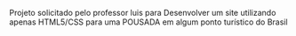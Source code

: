 Projeto solicitado pelo professor luis para Desenvolver um site utilizando apenas HTML5/CSS para uma POUSADA em algum ponto turístico do Brasil